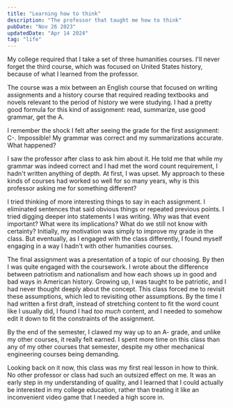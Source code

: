 ```yaml
---
title: "Learning how to think"
description: "The professor that taught me how to think"
pubDate: "Nov 26 2023"
updatedDate: "Apr 14 2024"
tag: "life"
---
```


My college required that I take a set of three humanities courses. I'll never forget the third course, which was focused on United States history, because of what I learned from the professor.

The course was a mix between an English course that focused on writing assignments and a history course that required reading textbooks and novels relevant to the period of history we were studying. I had a pretty good formula for this kind of assignment: read, summarize, use good grammar, get the A.

I remember the shock I felt after seeing the grade for the first assignment: C-. Impossible! My grammar was correct and my summarizations accurate. What happened?

I saw the professor after class to ask him about it. He told me that while my grammar was indeed correct and I had met the word count requirement, I hadn't written anything of depth. At first, I was upset. My approach to these kinds of courses had worked so well for so many years, why is this professor asking me for something different?

I tried thinking of more interesting things to say in each assignment. I eliminated sentences that said obvious things or repeated previous points. I tried digging deeper into statements I was writing. Why was that event important? What were its implications? What do we still not know with certainty? Initially, my motivation was simply to improve my grade in the class. But eventually, as I engaged with the class differently, I found myself engaging in a way I hadn't with other humanities courses.

The final assignment was a presentation of a topic of our choosing. By then I was quite engaged with the coursework. I wrote about the difference between patriotism and nationalism and how each shows up in good and bad ways in American history. Growing up, I was taught to be patriotic, and I had never thought deeply about the concept. This class forced me to revisit these assumptions, which led to revisiting other assumptions. By the time I had written a first draft, instead of stretching content to fit the word count like I usually did, I found I had _too much_ content, and I needed to somehow edit it down to fit the constraints of the assignment.

By the end of the semester, I clawed my way up to an A- grade, and unlike my other courses, it really felt earned. I spent more time on this class than any of my other courses that semester, despite my other mechanical engineering courses being demanding.

Looking back on it now, this class was my first real lesson in how to think. No other professor or class had such an outsized effect on me. It was an early step in my understanding of quality, and I learned that I could actually be interested in my college education, rather than treating it like an inconvenient video game that I needed a high score in.
